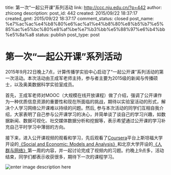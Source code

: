 title: 第一次“一起公开课”系列活动
link: http://ccc.nju.edu.cn/?p=442
author: zhicong
description: 
post_id: 442
created: 2015/09/22 18:37:17
created_gmt: 2015/09/22 18:37:17
comment_status: closed
post_name: %e7%ac%ac%e4%b8%80%e6%ac%a1%e4%b8%80%e8%b5%b7%e5%85%ac%e5%bc%80%e8%af%be%e7%b3%bb%e5%88%97%e6%b4%bb%e5%8a%a8
status: publish
post_type: post

# 第一次“一起公开课”系列活动

2015年9月22日晚上7点，计算传播学实验中心启动了“一起公开课”系列活动的第一次活动。本次活动由王成军老师主持，参与者主要为2015级的新闻与传播硕士，以及奥美数据科学实验室成员。

首先，王成军老师对MOOC（大规模在线开放课程）做了介绍，强调了公开课作为一种优质信息资源的重要性和现在所面临的挑战，期待以实验室活动的形式，解决个人学习网络公开课难以持续的问题。然后, 参与本次活动的同学们互相自我介绍，大家表明了自己参与公开课学习的决心，并简单谈了谈自己的学习兴趣，如数据新闻、数据可视化、社交媒体数据分析和挖掘等，表示希望通过公开课的学习补充自己平时学习中薄弱的方向。

接下来，进入公开课视频的观看和学习，先后观看了[Coursera](http://www.coursera.org)平台上斯坦福大学开设的[《Social and Economic: Models and Analysis》](https://www.coursera.org/course/networksonline)和北京大学开设的[《人群与网络》](https://www.coursera.org/learn/renqun-wangluo/home/welcome)第一周的内容，并一起讨论完成了视频内的习题。约晚上9点多，活动结束，同学们都表示收获很多，期待下一次的课程学习。

![enter image description here](:8089/wp-content/uploads/2015/09/webwxgetmsgimg.jpg)